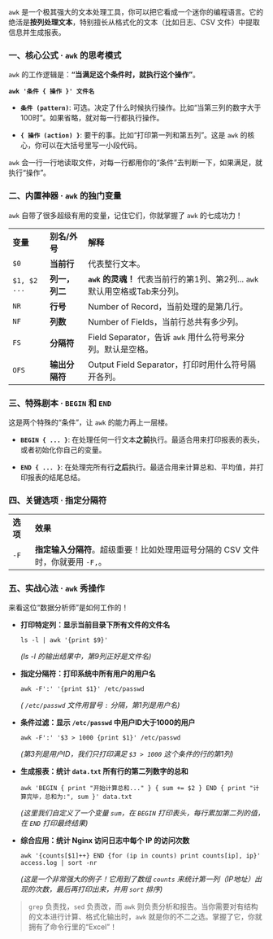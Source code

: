 `awk` 是一个极其强大的文本处理工具，你可以把它看成一个迷你的编程语言。它的绝活是**按列处理文本**，特别擅长从格式化的文本（比如日志、CSV 文件）中提取信息并生成报表。

### 一、核心公式 · `awk` 的思考模式

`awk` 的工作逻辑是：**“当满足这个条件时，就执行这个操作”**。

**`awk '条件 { 操作 }' 文件名`**

- **`条件 (pattern)`**: 可选。决定了什么时候执行操作。比如“当第三列的数字大于100时”。如果省略，就对每一行都执行操作。
    
- **`{ 操作 (action) }`**: 要干的事。比如“打印第一列和第五列”。这是 `awk` 的核心，你可以在大括号里写一小段代码。
    

`awk` 会一行一行地读取文件，对每一行都用你的“条件”去判断一下，如果满足，就执行“操作”。

### 二、内置神器 · `awk` 的独门变量

`awk` 自带了很多超级有用的变量，记住它们，你就掌握了 `awk` 的七成功力！

|   |   |   |
|---|---|---|
|**变量**|**别名/外号**|**解释**|
|`$0`|**当前行**|代表整行文本。|
|`$1, $2 ...`|**列一，列二**|**`awk` 的灵魂！** 代表当前行的第1列、第2列... `awk` 默认用空格或Tab来分列。|
|`NR`|**行号**|Number of Record，当前处理的是第几行。|
|`NF`|**列数**|Number of Fields，当前行总共有多少列。|
|`FS`|**分隔符**|Field Separator，告诉 `awk` 用什么符号来分列。默认是空格。|
|`OFS`|**输出分隔符**|Output Field Separator，打印时用什么符号隔开各列。|

### 三、特殊剧本 · `BEGIN` 和 `END`

这是两个特殊的“条件”，让 `awk` 的能力再上一层楼。

- **`BEGIN { ... }`**: 在处理任何一行文本**之前**执行。最适合用来打印报表的表头，或者初始化你自己的变量。
    
- **`END { ... }`**: 在处理完所有行**之后**执行。最适合用来计算总和、平均值，并打印报表的结尾总结。
    

### 四、关键选项 · 指定分隔符

|   |   |
|---|---|
|**选项**|**效果**|
|`-F`|**指定输入分隔符**。超级重要！比如处理用逗号分隔的 CSV 文件时，你就要用 `-F,`。|

### 五、实战心法 · `awk` 秀操作

来看这位“数据分析师”是如何工作的！

- **打印特定列：显示当前目录下所有文件的文件名**
    
    ```
    ls -l | awk '{print $9}'
    ```
    
    _(ls -l 的输出结果中，第9列正好是文件名)_
    
- **指定分隔符：打印系统中所有用户的用户名**
    
    ```
    awk -F':' '{print $1}' /etc/passwd
    ```
    
    _( `/etc/passwd` 文件用冒号 `:` 分隔，第1列是用户名)_
    
- **条件过滤：显示 `/etc/passwd` 中用户ID大于1000的用户**
    
    ```
    awk -F':' '$3 > 1000 {print $1}' /etc/passwd
    ```
    
    _(第3列是用户ID，我们只打印满足 `$3 > 1000` 这个条件的行的第1列)_
    
- **生成报表：统计 `data.txt` 所有行的第二列数字的总和**
    
    ```
    awk 'BEGIN { print "开始计算总和..." } { sum += $2 } END { print "计算完毕，总和为:", sum }' data.txt
    ```
    
    _(这里我们自定义了一个变量 `sum`，在 `BEGIN` 打印表头，每行累加第二列的值，在 `END` 打印最终结果)_
    
- **综合应用：统计 Nginx 访问日志中每个 IP 的访问次数**
    
    ```
    awk '{counts[$1]++} END {for (ip in counts) print counts[ip], ip}' access.log | sort -nr
    ```
    
    _(这是一个非常强大的例子！它用到了数组 `counts` 来统计第一列（IP地址）出现的次数，最后再打印出来，并用 `sort` 排序)_
    

> `grep` 负责找，`sed` 负责改，而 `awk` 则负责分析和报告。当你需要对有结构的文本进行计算、格式化输出时，`awk` 就是你的不二之选。掌握了它，你就拥有了命令行里的“Excel”！